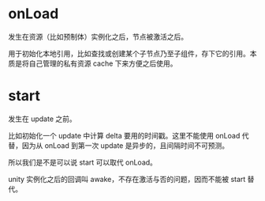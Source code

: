 # onLoad
发生在资源（比如预制体）实例化之后，节点被激活之后。

用于初始化本地引用，比如查找或创建某个子节点乃至子组件，存下它的引用。本质是将自己管理的私有资源 cache 下来方便之后使用。

# start
发生在 update 之前。

比如初始化一个 update 中计算 delta 要用的时间戳。这里不能使用 onLoad 代替，因为从 onLoad 到第一次 update 是异步的，且间隔时间不可预测。

所以我们是不是可以说 start 可以取代 onLoad。

unity 实例化之后的回调叫 awake，不存在激活与否的问题，因而不能被 start 替代。